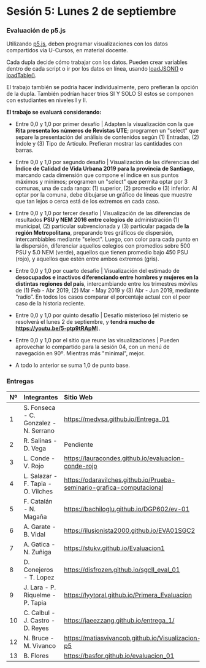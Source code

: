 # Sesión 5: Lunes 2 de septiembre

### Evaluación de p5.js

Utilizando [p5.js](https://p5js.org/es/), deben programar visualizaciones con los datos compartidos vía U-Cursos, en material docente. 

Cada dupla decide cómo trabajar con los datos. Pueden crear variables dentro de cada script o ir por los datos en línea, usando [loadJSON()](https://p5js.org/es/reference/#/p5/loadJSON) o [loadTable()](https://p5js.org/es/reference/#/p5/loadTable).

El trabajo también se podría hacer individualmente, pero prefieran la opción de la dupla. También podrían hacer tríos SI Y SOLO SI estos se componen con estudiantes en niveles I y II.

**El trabajo se evaluará considerando:**

- Entre 0,0 y 1,0 por primer desafío | Adapten la visualización con la que **Rita presenta los números de Revistas UTE**; programen un "select" que separe la presentación del análisis de contenidos según (1) Entradas, (2) Índole y (3) Tipo de Artículo. Prefieran mostrar las cantidades con barras.

- Entre 0,0 y 1,0 por segundo desafío | Visualización de las diferencias del **Índice de Calidad de Vida Urbana 2019 para la provincia de Santiago**, marcando cada dimensión que compone el índice en sus puntos máximos y mínimos; programen un "select" que permita optar por 3 comunas, una de cada rango: (1) superior, (2) promedio e (3) inferior. Al optar por la comuna, debe dibujarse un gráfico de líneas que muestre que tan lejos o cerca está de los extremos en cada caso.

- Entre 0,0 y 1,0 por tercer desafío | Visualización de las diferencias de resultados **PSU y NEM 2016 entre colegios de** administración (1) municipal, (2) particular subvencionada y (3) particular pagada de **la región Metropolitana**, preparando tres gráficos de dispersión, intercambiables mediante "select". Luego, con color para cada punto en la dispersión, diferenciar aquellos colegios con promedios sobre 500 PSU y 5.0 NEM (verde), aquellos que tienen promedio bajo 450 PSU (rojo), y aquellos que estén entre ambos extremos (gris).

- Entre 0,0 y 1,0 por cuarto desafío | Visualización del estimado de **desocupados e inactivos diferenciando entre hombres y mujeres en la distintas regiones del país**, intercambiando entre los trimestres móviles de (1) Feb - Abr 2019, (2) Mar - May 2019 y (3) Abr - Jun 2019, mediante “radio”. En todos los casos comparar el porcentaje actual con el peor caso de la historia reciente.

- Entre 0,0 y 1,0 por quinto desafío | Desafío misterioso (el misterio se resolverá el lunes 2 de septiembre, y **tendrá mucho de https://youtu.be/5-ptp9tRApM**). 

- Entre 0,0 y 1,0 por el sitio que reune las visualizaciones | Pueden aprovechar lo compartido para la sesión 04, con un menú de navegación en 90º. Mientras más "minimal", mejor.

- A todo lo anterior se suma 1,0 de punto base.

### Entregas

| Nº	 | Integrantes |	 Sitio Web | Repositorio |
|:----|:------------	|:----------	|:------------	|
| 1 | S. Fonseca - C. Gonzalez - N. Serrano | https://medvsa.github.io/Entrega_01 | https://github.com/medvsa/Entrega_01 |
| 2 | R. Salinas - D. Vega	|	Pendiente	|	Pendiente	|
|	3	|	L. Conde - V. Rojo	|	https://lauracondes.github.io/evaluacion-conde-rojo	|	https://github.com/lauracondes/evaluacion-conde-rojo	|
|	4	|	L. Salazar - F. Tapia  - O. Vilches	|	https://odaravilches.github.io/Prueba-seminario-grafica-computacional	|	https://github.com/odaravilches/Prueba-seminario-grafica-computacional	|
|	5	|	F. Catalán - N. Magaña	|	https://bachiloglu.github.io/DGP602/ev-01	|	https://github.com/bachiloglu/DGP602/tree/gh-pages/ev-01	|
|	6	|	A. Garate - B. Vidal	|	https://ilusionista2000.github.io/EVA01SGC2	|	https://github.com/ilusionista2000/EVA01SGC2	|
|	7	|	A. Gatica - N. Zuñiga	|	https://stukv.github.io/Evaluacion1	|	https://github.com/stukv/Evaluacion1	|
|	8	|	D. Conejeros - T. Lopez	|	https://disfrozen.github.io/sgcII_eval_01	|	https://github.com/disfrozen/sgcII_eval_01	|
| 9 |	J. Lara - P. Riquelme - P. Tapia	|	https://lyytoral.github.io/Primera_Evaluacion	|	https://github.com/Lyytoral/Primera_Evaluacion	|
|	10 	|	C. Calbul - J. Castro - D. Reyes	|	https://jaeezzang.github.io/entrega_1/	|	https://github.com/jaeezzang/entrega_1	|
|	12	|	N. Bruce - M. Vivanco	|	https://matiasvivancob.github.io/Visualizacion-p5	|	https://github.com/matiasvivancob/Visualizacion-p5	|
|	13	|	B. Flores 	|	https://basfor.github.io/evaluacion_01	|	https://github.com/basfor/evaluacion_01	|																						
